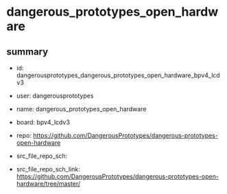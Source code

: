 # dangerous_prototypes_open_hardware
 
## summary 
* id: dangerousprototypes_dangerous_prototypes_open_hardware_bpv4_lcdv3
* user: dangerousprototypes
* name: dangerous_prototypes_open_hardware
* board: bpv4_lcdv3
* repo: https://github.com/DangerousPrototypes/dangerous-prototypes-open-hardware



* src_file_repo_sch: 
* src_file_repo_sch_link: https://github.com/DangerousPrototypes/dangerous-prototypes-open-hardware/tree/master/




